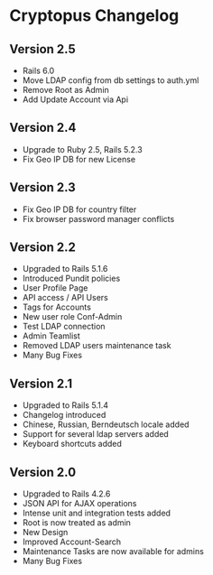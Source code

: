 # Cryptopus Changelog

## Version 2.5
* Rails 6.0
* Move LDAP config from db settings to auth.yml
* Remove Root as Admin
* Add Update Account via Api

## Version 2.4
* Upgrade to Ruby 2.5, Rails 5.2.3
* Fix Geo IP DB for new License

## Version 2.3

* Fix Geo IP DB for country filter
* Fix browser password manager conflicts

## Version 2.2

* Upgraded to Rails 5.1.6
* Introduced Pundit policies
* User Profile Page
* API access / API Users
* Tags for Accounts
* New user role Conf-Admin
* Test LDAP connection
* Admin Teamlist
* Removed LDAP users maintenance task
* Many Bug Fixes

## Version 2.1

* Upgraded to Rails 5.1.4
* Changelog introduced
* Chinese, Russian, Berndeutsch locale added
* Support for several ldap servers added
* Keyboard shortcuts added

## Version 2.0

* Upgraded to Rails 4.2.6
* JSON API for AJAX operations
* Intense unit and integration tests added
* Root is now treated as admin
* New Design
* Improved Account-Search
* Maintenance Tasks are now available for admins
* Many Bug Fixes
